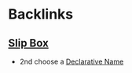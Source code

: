 
# Backlinks
## [Slip Box](<Slip Box.md>)
- 2nd choose a [Declarative Name](<Declarative Name.md>)

